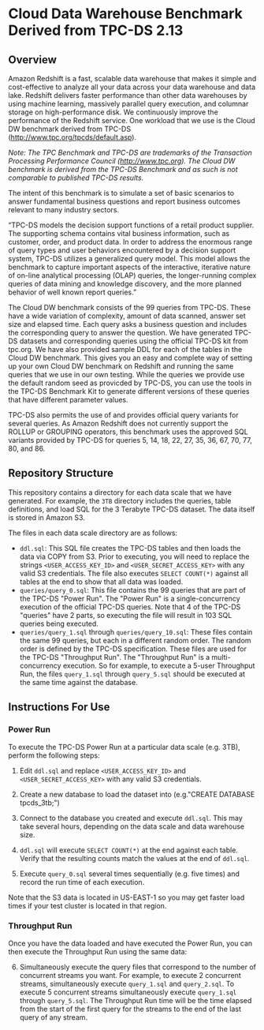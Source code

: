 # Cloud Data Warehouse Benchmark Derived from TPC-DS 2.13

## Overview

Amazon Redshift is a fast, scalable data warehouse that makes it simple and cost-effective to analyze all your data across your data warehouse and data lake. Redshift delivers faster performance than other data warehouses by using machine learning, massively parallel query execution, and columnar storage on high-performance disk. We continuously improve the performance of the Redshift service. One workload that we use is the Cloud DW benchmark derived from TPC-DS (http://www.tpc.org/tpcds/default.asp).

_Note: The TPC Benchmark and TPC-DS are trademarks of the Transaction Processing Performance Council (http://www.tpc.org). The Cloud DW benchmark is derived from the TPC-DS Benchmark and as such is not comparable to published TPC-DS results._

The intent of this benchmark is to simulate a set of basic scenarios to answer fundamental business questions and report business outcomes relevant to many industry sectors. 

>
“TPC-DS models the decision support functions of a retail product supplier. The supporting schema contains vital business information, such as customer, order, and product data.
In order to address the enormous range of query types and user behaviors encountered by a decision support system, TPC-DS utilizes a generalized query model. This model allows the benchmark to capture important aspects of the interactive, iterative nature of on-line analytical processing (OLAP) queries, the longer-running complex queries of data mining and knowledge discovery, and the more planned behavior of well known report queries.”

The Cloud DW benchmark consists of the 99 queries from TPC-DS. These have a wide variation of complexity, amount of data scanned, answer set size and elapsed time. Each query asks a business question and includes the corresponding query to answer the question. We have generated TPC-DS datasets and corresponding queries using the official TPC-DS kit from tpc.org. We have also provided sample DDL for each of the tables in the Cloud DW benchmark. This gives you an easy and complete way of setting up your own Cloud DW benchmark on Redshift and running the same queries that we use in our own testing.  While the queries we provide use the default random seed as provicded by TPC-DS, you can use the tools in the TPC-DS Benchmark Kit to generate different versions of these queries that have different parameter values.

TPC-DS also permits the use of and provides official query variants for several queries. As Amazon Redshift does not currently support the ROLLUP or GROUPING operators, this benchmark uses the approved SQL variants provided by TPC-DS for queries 5, 14, 18, 22, 27, 35, 36, 67, 70, 77, 80, and 86.

## Repository Structure

This repository contains a directory for each data scale that we have generated.  For example, the `3TB` directory includes the queries, table definitions, and load SQL for the 3 Terabyte TPC-DS dataset.  The data itself is stored in Amazon S3.

The files in each data scale directory are as follows:
* `ddl.sql`:  This SQL file creates the TPC-DS tables and then loads the data via COPY from S3. Prior to executing, you will need to replace the strings `<USER_ACCESS_KEY_ID>` and `<USER_SECRET_ACCESS_KEY>` with any valid S3 credentials.  The file also executes `SELECT COUNT(*)` against all tables at the end to show that all data was loaded.
* `queries/query_0.sql`:  This file contains the 99 queries that are part of the TPC-DS "Power Run".  The "Power Run" is a single-concurrency execution of the official TPC-DS queries.  Note that 4 of the TPC-DS "queries" have 2 parts, so executing the file will result in 103 SQL queries being executed.
* `queries/query_1.sql` through `queries/query_10.sql`:  These files contain the same 99 queries, but each in a different random order.  The random order is defined by the TPC-DS specification.  These files are used for the TPC-DS "Throughput Run". The "Throughput Run" is a multi-concurrency execution. So for example, to execute a 5-user Throughput Run, the files `query_1.sql` through `query_5.sql` should be executed at the same time against the database.


## Instructions For Use

### Power Run

To execute the TPC-DS Power Run at a particular data scale (e.g. 3TB), perform the following steps:
1. Edit `ddl.sql` and replace `<USER_ACCESS_KEY_ID>` and `<USER_SECRET_ACCESS_KEY>` with any valid S3 credentials.

2. Create a new database to load the dataset into (e.g."CREATE DATABASE tpcds_3tb;")

3. Connect to the database you created and execute `ddl.sql`.  This may take several hours, depending on the data scale and data warehouse size.

4. `ddl.sql` will execute `SELECT COUNT(*)` at the end against each table.  Verify that the resulting counts match the values at the end of `ddl.sql`.

5. Execute `query_0.sql` several times sequentially (e.g. five times) and record the run time of each execution.

Note that the S3 data is located in US-EAST-1 so you may get faster load times if your test cluster is located in that region.

### Throughput Run

Once you have the data loaded and have executed the Power Run, you can then execute the Throughput Run using the same data:

6. Simultaneously execute the query files that correspond to the number of concurrent streams you want.  For example, to execute 2 concurrent streams, simultaneously execute `query_1.sql` and `query_2.sql`.  To execute 5 concurrent streams simultaneously execute `query_1.sql` through `query_5.sql`.  The Throughput Run time will be the time elapsed from the start of the first query for the streams to the end of the last query of any stream.
